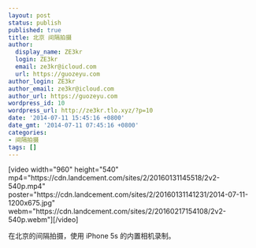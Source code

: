 ```yaml
---
layout: post
status: publish
published: true
title: 北京 间隔拍摄
author:
  display_name: ZE3kr
  login: ZE3kr
  email: ze3kr@icloud.com
  url: https://guozeyu.com
author_login: ZE3kr
author_email: ze3kr@icloud.com
author_url: https://guozeyu.com
wordpress_id: 10
wordpress_url: http://ze3kr.tlo.xyz/?p=10
date: '2014-07-11 15:45:16 +0800'
date_gmt: '2014-07-11 07:45:16 +0800'
categories:
- 间隔拍摄
tags: []
---
```

<p>[video width="960" height="540" mp4="https://cdn.landcement.com/sites/2/20160131145518/2v2-540p.mp4" poster="https://cdn.landcement.com/sites/2/20160131141231/2014-07-11-1200x675.jpg" webm="https://cdn.landcement.com/sites/2/20160217154108/2v2-540p.webm"][/video]</p>
<p>在北京的间隔拍摄，使用 iPhone 5s 的内置相机录制。</p>
